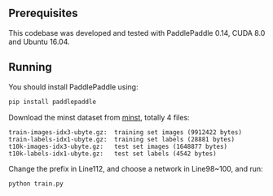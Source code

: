 ## Prerequisites
This codebase was developed and tested with PaddlePaddle 0.14, CUDA 8.0 and Ubuntu 16.04.

## Running
You should install PaddlePaddle using:
```bash
pip install paddlepaddle
```
Download the minst dataset from [minst](http://yann.lecun.com/exdb/mnist/), totally 4 files:
```
train-images-idx3-ubyte.gz:  training set images (9912422 bytes) 
train-labels-idx1-ubyte.gz:  training set labels (28881 bytes) 
t10k-images-idx3-ubyte.gz:   test set images (1648877 bytes) 
t10k-labels-idx1-ubyte.gz:   test set labels (4542 bytes)
```
Change the prefix in Line112, and choose a network in Line98~100, and run:
```bash
python train.py
```
